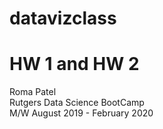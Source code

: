 # datavizclass
# HW 1 and HW 2

Roma Patel\
Rutgers Data Science BootCamp\
M/W August 2019 - February 2020
